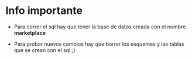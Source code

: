 <h1>Info importante</h1>

<ul>
    <li>
        <p>Para correr el sql hay que tener la base de datos creada con el nombre <b>marketplace</b></p>
    </li>
    <li>
        <p>Para probar nuevos cambios hay que borrar los esquemas y las tablas que se crean con el sql ;)</p>
    </li>
</ul>
